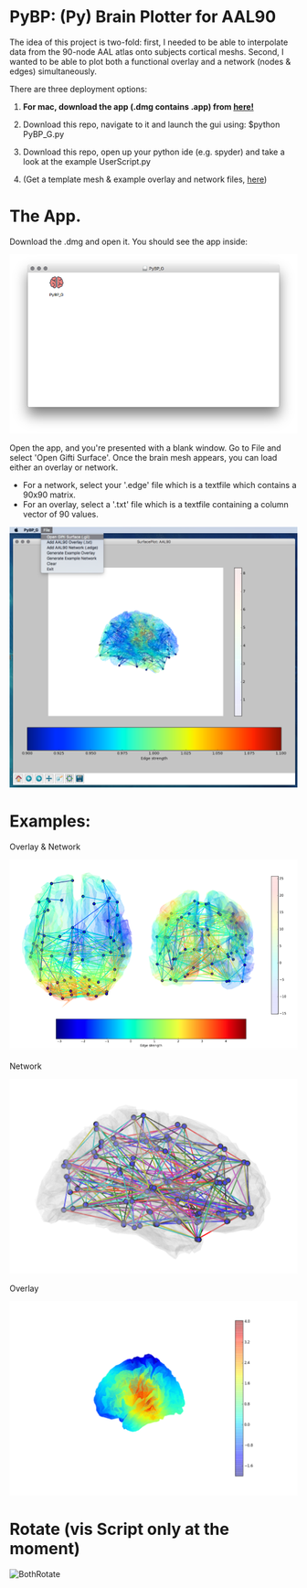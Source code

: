 # PyBP: (Py) Brain Plotter for AAL90

The idea of this project is two-fold: first, I needed to be able to interpolate data from the 90-node AAL atlas onto subjects cortical meshs. Second, I wanted to be able to plot both a functional overlay and a network (nodes & edges) simultaneously. 

There are three deployment options: 

1. **For mac, download the app (.dmg contains .app) from [here!](https://www.dropbox.com/s/iahvx7m6xtyfzp1/PyBP_G.dmg?dl=0)**
2. Download this repo, navigate to it and launch the gui using: $python PyBP_G.py
3. Download this repo, open up your python ide (e.g. spyder) and take a look at the example UserScript.py

4. (Get a template mesh & example overlay and network files, [here](https://www.dropbox.com/sh/w35j02u45602u4g/AACjzoSq-H7uskskiKBois3Ba?dl=0))

# The App.

Download the .dmg and open it. You should see the app inside:

![App Image](app_logo.png)

Open the app, and you're presented with a blank window. Go to File and select 'Open Gifti Surface'. 
Once the brain mesh appears, you can load either an overlay or network.

* For a network, select your '.edge' file which is a textfile which contains a 90x90 matrix. 
* For an overlay, select a '.txt' file which is a textfile containing a column vector of 90 values.

![GUI_Image](PyBPGUI.png)


# Examples:

Overlay & Network

![both](both.png)

Network

![test net fig](testfig.png)

Overlay

![test overlay fig](fig1.png)

# Rotate (vis Script only at the moment)

![BothRotate](rotation1.gif)
